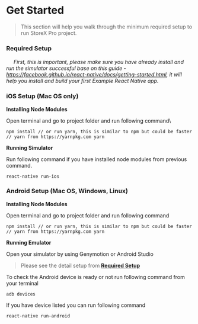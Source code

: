 # Get Started

> This section will help you walk through the minimum required setup to run StoreX Pro project.

### Required Setup

 <img src="../img/warning.png" width="16" height="16"> *First, this is important, please make sure you have already install and run the simulator successful base on this guide - https://facebook.github.io/react-native/docs/getting-started.html, it will help you install and build your first Example React Native app.*

### iOS Setup (Mac OS only) 

**Installing Node Modules**

Open terminal and go to project folder and run following command\

`npm install
// or run yarn, this is similar to npm but could be faster
// yarn from https://yarnpkg.com
yarn`

**Running Simulator**

Run following command if you have installed node modules from previous command.

`react-native run-ios`

### Android Setup (Mac OS, Windows, Linux)

**Installing Node Modules**

Open terminal and go to project folder and run following command

`npm install
// or run yarn, this is similar to npm but could be faster
// yarn from https://yarnpkg.com
yarn`


**Running Emulator**

Open your simulator by using Genymotion or Android Studio


 > Please see the detail setup from <a href="/#/page/get-started?id=required-setup">**Required Setup**</a>


To check the Android device is ready or not run following command from your terminal


`adb devices`

If you have device listed you can run following command

`react-native run-android`